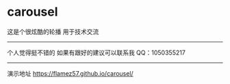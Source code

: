 # carousel
这是个很炫酷的轮播 用于技术交流

_____
个人觉得挺不错的
如果有跟好的建议可以联系我
 QQ：1050355217
______
演示地址   https://flamez57.github.io/carousel/
